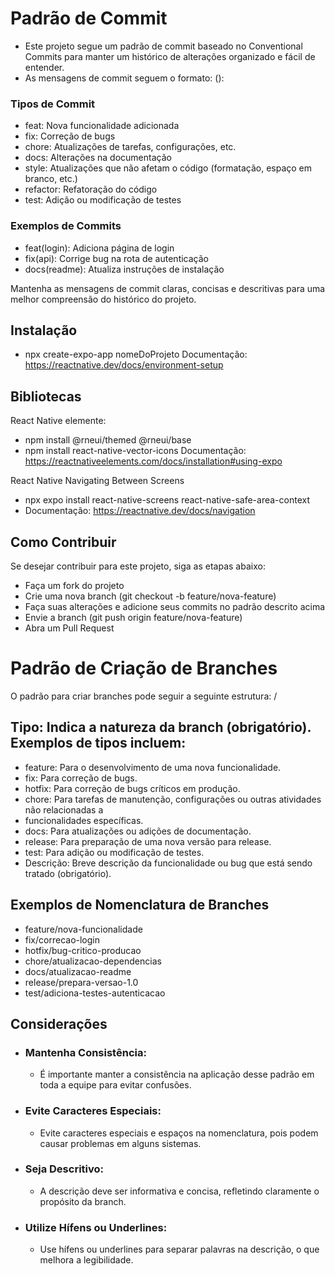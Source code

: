 # Padrão de Commit
- Este projeto segue um padrão de commit baseado no Conventional Commits para manter um histórico de alterações organizado e fácil de entender.
- As mensagens de commit seguem o formato: <tipo>(<escopo>): <mensagem>

### Tipos de Commit
- feat: Nova funcionalidade adicionada
- fix: Correção de bugs
- chore: Atualizações de tarefas, configurações, etc.
- docs: Alterações na documentação
- style: Atualizações que não afetam o código (formatação, espaço em branco, etc.)
- refactor: Refatoração do código
- test: Adição ou modificação de testes

### Exemplos de Commits
- feat(login): Adiciona página de login
- fix(api): Corrige bug na rota de autenticação
- docs(readme): Atualiza instruções de instalação
  
Mantenha as mensagens de commit claras, concisas e descritivas para uma melhor compreensão do histórico do projeto.

## Instalação
- npx create-expo-app nomeDoProjeto
Documentação: https://reactnative.dev/docs/environment-setup


## Bibliotecas
React Native elemente: 
- npm install @rneui/themed @rneui/base
- npm install react-native-vector-icons
Documentação: https://reactnativeelements.com/docs/installation#using-expo

React Native Navigating Between Screens
- npx expo install react-native-screens react-native-safe-area-context
- Documentação: https://reactnative.dev/docs/navigation


## Como Contribuir
Se desejar contribuir para este projeto, siga as etapas abaixo:
- Faça um fork do projeto
- Crie uma nova branch (git checkout -b feature/nova-feature)
- Faça suas alterações e adicione seus commits no padrão descrito acima
- Envie a branch (git push origin feature/nova-feature)
- Abra um Pull Request


# Padrão de Criação de Branches
O padrão para criar branches pode seguir a seguinte estrutura: <tipo>/<descricao>

## Tipo: Indica a natureza da branch (obrigatório). Exemplos de tipos incluem:
- feature: Para o desenvolvimento de uma nova funcionalidade.
- fix: Para correção de bugs.
- hotfix: Para correção de bugs críticos em produção.
- chore: Para tarefas de manutenção, configurações ou outras atividades não relacionadas a
- funcionalidades específicas.
- docs: Para atualizações ou adições de documentação.
- release: Para preparação de uma nova versão para release.
- test: Para adição ou modificação de testes.
- Descrição: Breve descrição da funcionalidade ou bug que está sendo tratado (obrigatório).

## Exemplos de Nomenclatura de Branches
- feature/nova-funcionalidade
- fix/correcao-login
- hotfix/bug-critico-producao
- chore/atualizacao-dependencias
- docs/atualizacao-readme
- release/prepara-versao-1.0
- test/adiciona-testes-autenticacao

## Considerações
 
- ### Mantenha Consistência:
  - É importante manter a consistência na aplicação desse padrão em toda a equipe para evitar confusões.

- ### Evite Caracteres Especiais:
  - Evite caracteres especiais e espaços na nomenclatura, pois podem causar problemas em alguns sistemas.

- ### Seja Descritivo:
  - A descrição deve ser informativa e concisa, refletindo claramente o propósito da branch.

- ### Utilize Hífens ou Underlines:
  - Use hífens ou underlines para separar palavras na descrição, o que melhora a legibilidade.
 
